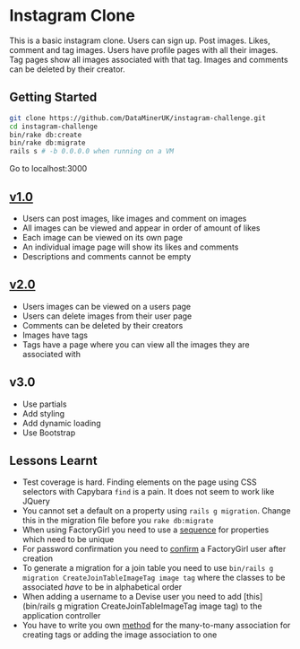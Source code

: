 # Instagram Clone

This is a basic instagram clone. Users can sign up. Post images. Likes, comment and tag images. Users have profile pages with all their images. Tag pages show all images associated with that tag. Images and comments can be deleted by their creator.


## Getting Started

```bash
git clone https://github.com/DataMinerUK/instagram-challenge.git
cd instagram-challenge
bin/rake db:create
bin/rake db:migrate
rails s # -b 0.0.0.0 when running on a VM
```

Go to localhost:3000

## [v1.0](https://github.com/DataMinerUK/instagram-challenge/releases/tag/v1.0)

* Users can post images, like images and comment on images
* All images can be viewed and appear in order of amount of likes
* Each image can be viewed on its own page
* An individual image page will show its likes and comments
* Descriptions and comments cannot be empty

## [v2.0](https://github.com/DataMinerUK/instagram-challenge/releases/tag/v2.0)

* Users images can be viewed on a users page
* Users can delete images from their user page
* Comments can be deleted by their creators
* Images have tags
* Tags have a page where you can view all the images they are associated with

## v3.0

* Use partials
* Add styling
* Add dynamic loading
* Use Bootstrap

## Lessons Learnt

* Test coverage is hard. Finding elements on the page using CSS selectors with Capybara `find` is a pain. It does not seem to work like JQuery
* You cannot set a default on a property using `rails g migration`. Change this in the migration file before you `rake db:migrate`
* When using FactoryGirl you need to use a [sequence](https://github.com/DataMinerUK/instagram-challenge/blob/master/spec/factories/user.rb#L3-L5) for properties which need to be unique
* For password confirmation you need to [confirm](https://github.com/DataMinerUK/instagram-challenge/blob/master/spec/factories/user.rb#L17-L19) a FactoryGirl user after creation
* To generate a migration for a join table you need to use `bin/rails g migration CreateJoinTableImageTag image tag` where the classes to be associated *have* to be in alphabetical order
* When adding a username to a Devise user you need to add [this](bin/rails g migration CreateJoinTableImageTag image tag) to the application controller
* You have to write you own [method](https://github.com/DataMinerUK/instagram-challenge/blob/master/app/models/image.rb#L27-L35) for the many-to-many association for creating tags or adding the image association to one
